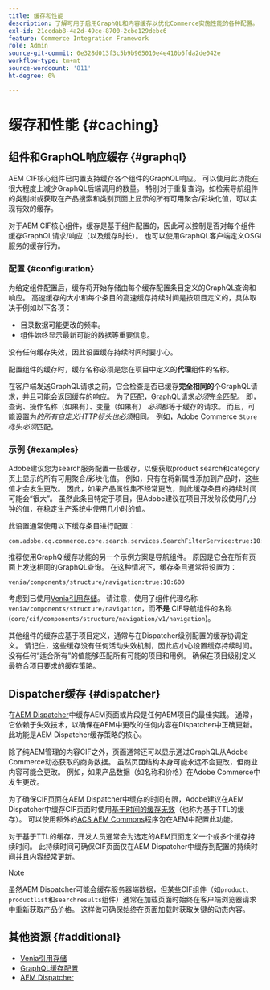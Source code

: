 ```yaml
---
title: 缓存和性能
description: 了解可用于启用GraphQL和内容缓存以优化Commerce实施性能的各种配置。
exl-id: 21ccdab8-4a2d-49ce-8700-2cbe129debc6
feature: Commerce Integration Framework
role: Admin
source-git-commit: 0e328d013f3c5b9b965010e4e410b6fda2de042e
workflow-type: tm+mt
source-wordcount: '811'
ht-degree: 0%

---
```


# 缓存和性能 {#caching}

## 组件和GraphQL响应缓存 {#graphql}

AEM CIF核心组件已内置支持缓存各个组件的GraphQL响应。 可以使用此功能在很大程度上减少GraphQL后端调用的数量。 特别对于重复查询，如检索导航组件的类别树或获取在产品搜索和类别页面上显示的所有可用聚合/彩块化值，可以实现有效的缓存。

对于AEM CIF核心组件，缓存是基于组件配置的，因此可以控制是否对每个组件缓存GraphQL请求/响应（以及缓存时长）。 也可以使用GraphQL客户端定义OSGi服务的缓存行为。

### 配置 {#configuration}

为给定组件配置后，缓存将开始存储由每个缓存配置条目定义的GraphQL查询和响应。 高速缓存的大小和每个条目的高速缓存持续时间是按项目定义的，具体取决于例如以下各项：

* 目录数据可能更改的频率。
* 组件始终显示最新可能的数据等重要信息。

没有任何缓存失效，因此设置缓存持续时间时要小心。

配置组件的缓存时，缓存名称必须是您在项目中定义的&#x200B;**代理**&#x200B;组件的名称。

在客户端发送GraphQL请求之前，它会检查是否已缓存&#x200B;**完全相同的**&#x200B;个GraphQL请求，并且可能会返回缓存的响应。 为了匹配，GraphQL请求&#x200B;_必须_&#x200B;完全匹配。 即，查询、操作名称（如果有）、变量（如果有） _必须_&#x200B;都等于缓存的请求。 而且，可能设置为&#x200B;_的所有自定义HTTP标头也必须_&#x200B;相同。 例如，Adobe Commerce `Store`标头&#x200B;_必须_&#x200B;匹配。

### 示例 {#examples}

Adobe建议您为search服务配置一些缓存，以便获取product search和category页上显示的所有可用聚合/彩块化值。 例如，只有在将新属性添加到产品时，这些值才会发生更改。 因此，如果产品属性集不经常更改，则此缓存条目的持续时间可能会“很大”。 虽然此条目特定于项目，但Adobe建议在项目开发阶段使用几分钟的值，在稳定生产系统中使用几小时的值。

此设置通常使用以下缓存条目进行配置：

```
com.adobe.cq.commerce.core.search.services.SearchFilterService:true:10:3600
```

推荐使用GraphQl缓存功能的另一个示例方案是导航组件。 原因是它会在所有页面上发送相同的GraphQL查询。 在这种情况下，缓存条目通常将设置为：

```
venia/components/structure/navigation:true:10:600
```

考虑到已使用[Venia引用存储](https://github.com/adobe/aem-cif-guides-venia)。 请注意，使用了组件代理名称`venia/components/structure/navigation`，而&#x200B;**不是** CIF导航组件的名称(`core/cif/components/structure/navigation/v1/navigation`)。

其他组件的缓存应基于项目定义，通常与在Dispatcher级别配置的缓存协调定义。 请记住，这些缓存没有任何活动失效机制，因此应小心设置缓存持续时间。 没有任何“适合所有”的值能够匹配所有可能的项目和用例。 确保在项目级别定义最符合项目要求的缓存策略。

## Dispatcher缓存 {#dispatcher}

在[AEM Dispatcher](https://experienceleague.adobe.com/docs/experience-manager-dispatcher/using/dispatcher.html?lang=zh-Hans)中缓存AEM页面或片段是任何AEM项目的最佳实践。 通常，它依赖于失效技术，以确保在AEM中更改的任何内容在Dispatcher中正确更新。 此功能是AEM Dispatcher缓存策略的核心。

除了纯AEM管理的内容CIF之外，页面通常还可以显示通过GraphQL从Adobe Commerce动态获取的商务数据。 虽然页面结构本身可能永远不会更改，但商业内容可能会更改。 例如，如果产品数据（如名称和价格）在Adobe Commerce中发生更改。

为了确保CIF页面在AEM Dispatcher中缓存的时间有限，Adobe建议在AEM Dispatcher中缓存CIF页面时使用[基于时间的缓存无效](https://experienceleague.adobe.com/docs/experience-manager-dispatcher/using/configuring/dispatcher-configuration.html?lang=zh-Hans#configuring-time-based-cache-invalidation-enablettl)（也称为基于TTL的缓存）。 可以使用额外的[ACS AEM Commons](https://adobe-consulting-services.github.io/acs-aem-commons/)程序包在AEM中配置此功能。

对于基于TTL的缓存，开发人员通常会为选定的AEM页面定义一个或多个缓存持续时间。 此持续时间可确保CIF页面仅在AEM Dispatcher中缓存到配置的持续时间并且内容经常更新。

>[!NOTE]
>
>虽然AEM Dispatcher可能会缓存服务器端数据，但某些CIF组件（如`product`、`productlist`和`searchresults`组件）通常在加载页面时始终在客户端浏览器请求中重新获取产品价格。 这样做可确保始终在页面加载时获取关键的动态内容。

## 其他资源 {#additional}

* [Venia引用存储](https://github.com/adobe/aem-cif-guides-venia)
* [GraphQL缓存配置](https://github.com/adobe/commerce-cif-graphql-client#caching)
* [AEM Dispatcher](https://experienceleague.adobe.com/docs/experience-manager-dispatcher/using/dispatcher.html?lang=zh-Hans)
